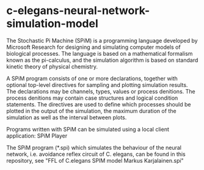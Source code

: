 # c-elegans-neural-network-simulation-model

The Stochastic Pi Machine (SPiM) is a programming language developed by Microsoft Research for designing and simulating computer models of biological processes. The language is based on a mathematical formalism known as the pi-calculus, and the simulation algorithm is based on standard kinetic theory of physical chemistry.


A SPiM program consists of one or more declarations, together with optional top-level directives for sampling and plotting simulation results. The declarations may be channels, types, values or process de nitions. The process de nitions may contain case structures and logical condition statements. The directives are used to de fine which processes should be plotted in the output of the simulation, the maximum duration of the simulation as well as the interval between plots.


Programs written with SPiM can be simulated using a local client application: SPiM Player


The SPiM program (*.spi) which simulates the behaviour of the neural network, i.e. avoidance reflex circuit of C. elegans, can be found in this repository, see "FFL of C.elegans SPIM model Markus Karjalainen.spi"

